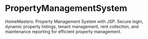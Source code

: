 # PropertyManagementSystem
HomeMasters: Property Management System with JSP. Secure login, dynamic property listings, tenant management, rent collection, and maintenance reporting for efficient property management.
